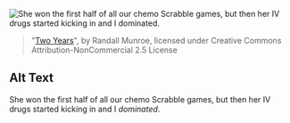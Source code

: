 ![She won the first half of all our chemo Scrabble games, but then her IV drugs started kicking in and I *dominated*.](https://imgs.xkcd.com/comics/two_years.png)
> "[Two Years](https://xkcd.com/1141/)", by Randall Munroe, licensed under Creative Commons Attribution-NonCommercial 2.5 License

## Alt Text
She won the first half of all our chemo Scrabble games, but then her IV drugs started kicking in and I *dominated*.
